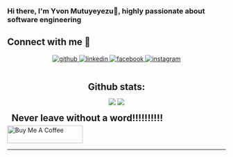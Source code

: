 ### Hi there, I'm Yvon Mutuyeyezu👋, highly passionate about software engineering 
## Connect with me 🚀

<div align="center">
<a href="https://github.com/Yvonmu" target="_blank">
<img src=https://img.shields.io/badge/github-%2324292e.svg?&style=for-the-badge&logo=github&logoColor=white alt=github style="margin-bottom: 5px;" />
</a>
<a href="https://www.linkedin.com/in/yvon-mutuyeyezu/" target="_blank">
<img src=https://img.shields.io/badge/linkedin-%231E77B5.svg?&style=for-the-badge&logo=linkedin&logoColor=white alt=linkedin style="margin-bottom: 5px;" />
</a>
<a href="https://www.facebook.com/mutuyeyezu.yvon/" target="_blank">
<img src=https://img.shields.io/badge/facebook-%232E87FB.svg?&style=for-the-badge&logo=facebook&logoColor=white alt=facebook style="margin-bottom: 5px;" />
</a>
<a href="https://www.instagram.com/yvonmu/" target="_blank">
<img src=https://img.shields.io/badge/instagram-%23000000.svg?&style=for-the-badge&logo=instagram&logoColor=white alt=instagram style="margin-bottom: 5px;" />
</a>  
</div>  
<br/>
<br/>  

<div align="center">
<h2 align="center" style="margin: 5px 10px;">Github stats:</h2> 

[![](https://github-readme-stats.vercel.app/api?username=Yvonmu&show_icons=true&theme=tokyonight&hide_border=true&locale=en)](https://github.com/Yvonmu)
[![](https://github-readme-streak-stats.herokuapp.com/?user=Yvonmu&theme=material-palenight)](https://github.com/Yvonmu)
</div>

<h2 style="margin: 5px 10px;">Never leave without a word!!!!!!!!!!</h2> 
<a href="https://www.buymeacoffee.com/yvonmu" target="_blank"><img src="https://cdn.buymeacoffee.com/buttons/default-orange.png" alt="Buy Me A Coffee" height="41" width="174"></a>

----
<!--
**Yvonmu/Yvonmu** is a ✨ _special_ ✨ repository because its `README.md` (this file) appears on your GitHub profile.

Here are some ideas to get you started:

- 🔭 I’m currently working on ...
- 🌱 I’m currently learning ...
- 👯 I’m looking to collaborate on ...
- 🤔 I’m looking for help with ...
- 💬 Ask me about ...
- 📫 How to reach me: +250788701902
- 😄 Pronouns: ...
- ⚡ Fun fact: ...
-->
